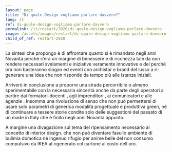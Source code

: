 ```yaml
---
layout: page
title: "Di quale Design vogliamo parlare davvero?"
lang: it
ref: di-quale-design-vogliamo-parlare-davvero
permalink: /it/restart/2020/di-quale-design-vogliamo-parlare-davvero
image: /assets/images/restart/di-quale-design-vogliamo-parlare-davvero.png
child_of_ref: restart-2020
---
```


La sintesi che propongo è di affrontare quanto si è
rimandato negli anni Novanta perché c’era un margine di
benessere e di ricchezza tale da non rendere necessari
svelamenti e iniziative veramente innovative e del perché
ora non basteranno slogan ed eventi con archistar e brand
del lusso a ri-generare una idea che non risponde da
tempo più alle istanze iniziali.

Arriverò in conclusione a proporre una strada percorribile
o almeno sperimentabile con la necessaria sincerità anche
da parte degli operatori a partire dai formatori-docenti ,
agli imprenditori , ai comunicatori e alle agenzie . Insomma
una rivoluzione di senso che non può permettersi di usare
solo parametri di generica modalità progettuale e
produttiva green, né di continuare a tessere storie condite
solo delle suggestioni del passato di un made in Italy che è
finito negli anni Novanta appunto.

A margine una divagazione sul tema del ripensamento
necessario al concetto di interior design. che non può
diventare fasullo ambiente di bulimia domotica né
ingenuo rifugio per anime belle del non consumo
compulsivo da IKEA al rigenerato col cartone al costo dell oro.
